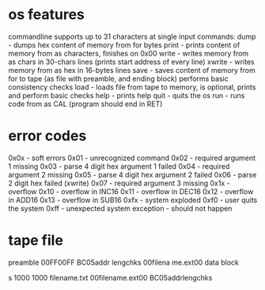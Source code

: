 # os features
commandline supports up to 31 characters at single input
commands:
dump <addr> <len> - dumps hex content of memory from <addr> for <len> bytes
print <addr>       - prints content of memory from <addr> as characters, finishes on 0x00
write <addr>       - writes memory from <addr> as chars in 30-chars lines (prints start address of every line)
xwrite <addr>      - writes memory from <addr> as hex in 16-bytes lines
save <addr> <len> <fname> - saves content of memory from <addr> for <len> to tape (as file with preamble, and ending block) performs basic consistency checks
load <addr>       - loads file from tape to memory, <addr> is optional, prints and perform basic checks
help              - prints help
quit              - quits the os
run <addr>       - runs code from <addr> as CAL (program should end in RET)

# error codes
0x0x - soft errors
    0x01 - unrecognized command
    0x02 - required argument 1 missing
    0x03 - parse 4 digit hex argument 1 failed
    0x04 - required argument 2 missing
    0x05 - parse 4 digit hex argument 2 failed
    0x06 - parse 2 digit hex failed (xwrite)
    0x07 - required argument 3 missing
0x1x - overflow
    0x10 - overflow in INC16
    0x11 - overflow in DEC16
    0x12 - overflow in ADD16
    0x13 - overflow in SUB16
0xfx - system exploded
    0xf0 - user quits the system
    0xff - unexpected system exception - should not happen

# tape file
preamble
00FF00FF
BC05addr
lengchks
00filena
me.ext00
data block

s 1000 1000 filename.txt
00filename.ext00
BC05addrlengchks